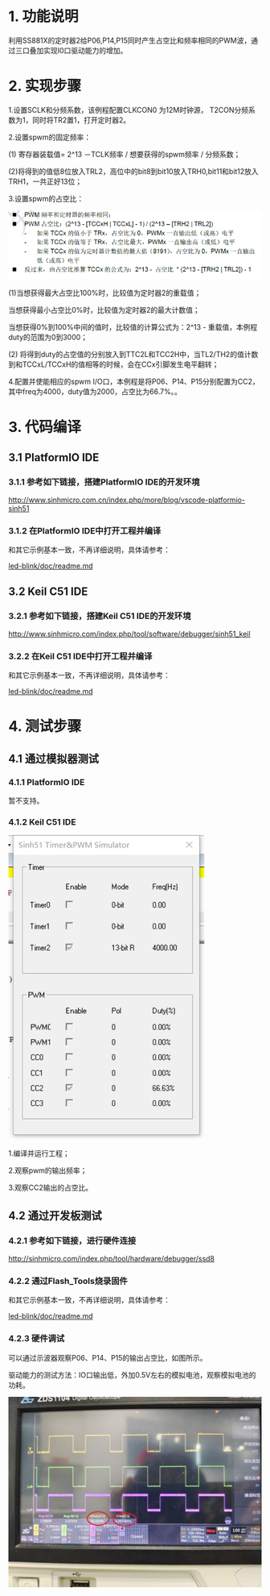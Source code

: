 # 1. 功能说明
利用SS881X的定时器2给P06,P14,P15同时产生占空比和频率相同的PWM波，通过三口叠加实现I0口驱动能力的增加。

# 2. 实现步骤

1.设置SCLK和分频系数，该例程配置CLKCON0 为12M时钟源， T2CON分频系数为1，同时将TR2置1，打开定时器2。

2.设置spwm的固定频率：

(1) 寄存器装载值= 2^13 －TCLK频率 / 想要获得的spwm频率 / 分频系数；

(2)将得到的值低8位放入TRL2，高位中的bit8到bit10放入TRH0,bit11和bit12放入TRH1，一共正好13位；

3.设置spwm的占空比：

![image](./timer2-duty.gif)

(1)当想获得最大占空比100%时，比较值为定时器2的重载值；

 当想获得最小占空比0%时，比较值为定时器2的最大计数值；

 当想获得0%到100%中间的值时，比较值的计算公式为：2^13 - 重载值，本例程duty的范围为0到3000；

(2) 将得到duty的占空值的分别放入到TTC2L和TCC2H中，当TL2/TH2的值计数到和TCCxL/TCCxH的值相等的时候，会在CCx引脚发生电平翻转；

4.配置并使能相应的spwm I/O口，本例程是将P06、P14、P15分别配置为CC2，其中freq为4000，duty值为2000，占空比为66.7%。。

# 3. 代码编译

## 3.1 PlatformIO IDE

### 3.1.1 参考如下链接，搭建PlatformIO IDE的开发环境

http://www.sinhmicro.com.cn/index.php/more/blog/vscode-platformio-sinh51

### 3.1.2 在PlatformIO IDE中打开工程并编译

和其它示例基本一致，不再详细说明，具体请参考：

[led-blink/doc/readme.md](../../led-blink/doc/readme.md)

## 3.2 Keil C51 IDE

### 3.2.1 参考如下链接，搭建Keil C51 IDE的开发环境

http://www.sinhmicro.com/index.php/tool/software/debugger/sinh51_keil

### 3.2.2 在Keil C51 IDE中打开工程并编译

和其它示例基本一致，不再详细说明，具体请参考：

[led-blink/doc/readme.md](../../led-blink/doc/readme.md)

# 4. 测试步骤

## 4.1 通过模拟器测试
### 4.1.1 PlatformIO IDE

暂不支持。

### 4.1.2 Keil C51 IDE

![image](./timer2-cc2-multi-io-simulator.png)

1.编译并运行工程；

2.观察pwm的输出频率；

3.观察CC2输出的占空比。

## 4.2 通过开发板测试

### 4.2.1 参考如下链接，进行硬件连接

http://sinhmicro.com/index.php/tool/hardware/debugger/ssd8

### 4.2.2 通过Flash_Tools烧录固件

和其它示例基本一致，不再详细说明，具体请参考：

[led-blink/doc/readme.md](../../led-blink/doc/readme.md)

### 4.2.3 硬件调试

可以通过示波器观察P06、P14、P15的输出占空比，如图所示。

驱动能力的测试方法：IO口输出低，外加0.5V左右的模拟电池，观察模拟电池的功耗。

![image](./timer2-cc2-multi-io-test.jpg)









